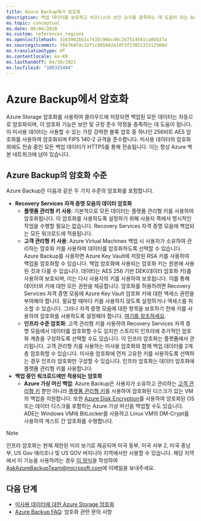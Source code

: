 ```yaml
---
title: Azure Backup에서 암호화
description: 백업 데이터를 보호하고 비즈니스의 보안 요구를 충족하는 데 도움이 되는 Azure Backup의 암호화 기능에 대해 알아 봅니다.
ms.topic: conceptual
ms.date: 08/04/2020
ms.custom: references_regions
ms.openlocfilehash: 3163962bb1c7435c96bc46c2d7514561ca0bb37a
ms.sourcegitcommit: f6b76df4c22f1c605682418f3f2385131512508d
ms.translationtype: HT
ms.contentlocale: ko-KR
ms.lasthandoff: 04/30/2021
ms.locfileid: "108325484"
---
```

# <a name="encryption-in-azure-backup"></a>Azure Backup에서 암호화

Azure Storage 암호화를 사용하여 클라우드에 저장되면 백업된 모든 데이터는 자동으로 암호화되며, 이 암호화 기능은 보안 및 규정 준수 약정을 충족하는 데 도움이 됩니다. 이 미사용 데이터는 사용할 수 있는 가장 강력한 블록 암호 중 하나인 256비트 AES 암호화를 사용하여 암호화되며 FIPS 140-2 규격을 준수합니다. 미사용 데이터의 암호화 외에도 전송 중인 모든 백업 데이터가 HTTPS를 통해 전송됩니다. 이는 항상 Azure 백본 네트워크에 남아 있습니다.

## <a name="levels-of-encryption-in-azure-backup"></a>Azure Backup의 암호화 수준

Azure Backup은 다음과 같은 두 가지 수준의 암호화를 포함합니다.

- **Recovery Services 자격 증명 모음의 데이터 암호화**
  - **플랫폼 관리형 키 사용**: 기본적으로 모든 데이터는 플랫폼 관리형 키를 사용하여 암호화됩니다. 이 암호화를 사용하도록 설정하기 위해 사용자 쪽에서 명시적인 작업을 수행할 필요는 없습니다. Recovery Services 자격 증명 모음에 백업되는 모든 워크로드에 적용됩니다.
  - **고객 관리형 키 사용**: Azure Virtual Machines 백업 시 사용자가 소유하여 관리하는 암호화 키를 사용하여 데이터를 암호화하도록 선택할 수 있습니다. Azure Backup를 사용하면 Azure Key Vault에 저장된 RSA 키를 사용하여 백업을 암호화할 수 있습니다. 백업 암호화에 사용되는 암호화 키는 원본에 사용된 것과 다를 수 있습니다. 데이터는 AES 256 기반 DEK(데이터 암호화 키)를 사용하여 보호되며, 이는 다시 사용자의 키를 사용하여 보호됩니다. 이를 통해 데이터와 키에 대한 모든 권한을 제공합니다. 암호화를 허용하려면 Recovery Services 자격 증명 모음에 Azure Key Vault 암호화 키에 대한 액세스 권한을 부여해야 합니다. 필요할 때마다 키를 사용하지 않도록 설정하거나 액세스를 취소할 수 있습니다. 그러나 자격 증명 모음에 대한 항목을 보호하기 전에 키를 사용하여 암호화를 사용하도록 설정해야 합니다. [여기를 참조하세요](encryption-at-rest-with-cmk.md).
  - **인프라 수준 암호화**: 고객 관리형 키를 사용하여 Recovery Services 자격 증명 모음에서 데이터를 암호화할 수도 있지만 스토리지 인프라에 추가적인 암호화 계층을 구성하도록 선택할 수도 있습니다. 이 인프라 암호화는 플랫폼에서 관리됩니다. 고객 관리형 키를 사용하는 미사용 암호화와 함께 백업 데이터를 2계층 암호화할 수 있습니다. 미사용 암호화에 먼저 고유한 키를 사용하도록 선택하는 경우 인프라 암호화만 구성할 수 있습니다. 인프라 암호화는 데이터 암호화에 플랫폼 관리형 키를 사용합니다.
- **백업 중인 워크로드에만 적용되는 암호화**  
  - **Azure 가상 머신 백업**: Azure Backup은 사용자가 소유하고 관리하는 [고객 관리형 키](../virtual-machines/disk-encryption.md#customer-managed-keys) 뿐만 아니라 [플랫폼 관리형 키](../virtual-machines/disk-encryption.md#platform-managed-keys)를 사용하여 암호화된 디스크가 있는 VM의 백업을 지원합니다. 또한 [Azure Disk Encryption](backup-azure-vms-encryption.md#encryption-support-using-ade)를 사용하여 암호화된 OS 또는 데이터 디스크를 포함하는 Azure 가상 머신을 백업할 수도 있습니다. ADE는 Windows VM에 BitLocker를 사용하고 Linux VM의 DM-Crypt를 사용하여 게스트 간 암호화를 수행합니다.

>[!NOTE]
>인프라 암호화는 현재 제한된 미리 보기로 제공되며 미국 동부, 미국 서부 2, 미국 중남부, US Gov 애리조나 및 US GOV 버지니아 지역에서만 사용할 수 있습니다. 해당 지역에서 이 기능을 사용하려는 경우 [이 양식](https://forms.office.com/Pages/ResponsePage.aspx?id=v4j5cvGGr0GRqy180BHbR0H3_nezt2RNkpBCUTbWEapUN0VHNEpJS0ZUWklUNVdJSTEzR0hIOVRMVC4u)을 작성하여 [AskAzureBackupTeam@microsoft.com](mailto:AskAzureBackupTeam@microsoft.com)에 이메일을 보내주세요.

## <a name="next-steps"></a>다음 단계

- [미사용 데이터에 대한 Azure Storage 암호화](../storage/common/storage-service-encryption.md)
- [Azure Backup FAQ](/azure/backup/backup-azure-backup-faq#encryption): 암호화 관련 문의 사항
